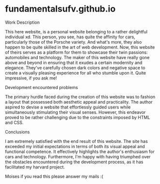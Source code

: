 # fundamentalsufv.github.io
Work Description

This here website, is a personal website belonging to a rather delightful individual xd. This person, you see, has quite the affinity for cars, particularly those of the Porsche variety. And what's more, they also happen to be quite skilled in the art of web development. Now, this website of theirs serves as a platform for them to showcase their twin passions: automobiles and technology. The maker of this website have really gone above and beyond in ensuring that it exudes a certain modernity and elegance. They've carefully chosen dark colors and negative space to create a visually pleasing experience for all who stumble upon it. Quite impressive, if you ask me!

Development encountered problems

The primary hurdle faced during the creation of this website was to fashion a layout that possessed both aesthetic appeal and practicality. The author aspired to devise a website that effortlessly guided users while simultaneously stimulating their visual senses. However, this endeavor proved to be rather challenging due to the constraints imposed by HTML and CSS. 


Conclusions

I am extremely satisfied with the end result of this website. The site has exceeded my initial expectations in terms of both its visual appeal and functional competence. It effectively highlights the author's enthusiasm for cars and technology. Furthermore, I'm happy with having triumphed over the obstacles encountered during the development process, as it has facilitated my harvard project.

Moises if you read this please answer my mails :(